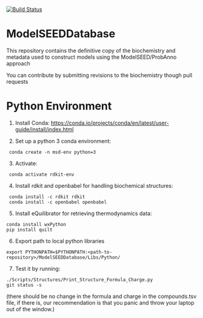 [![Build Status](https://travis-ci.org/ModelSEED/ModelSEEDDatabase.svg?branch=master)](https://travis-ci.org/ModelSEED/ModelSEEDDatabase)

# ModelSEEDDatabase
This repository contains the definitive copy of the biochemistry and metadata used to construct models using the ModelSEED/ProbAnno approach

You can contribute by submitting revisions to the biochemistry though pull requests

# Python Environment

1) Install Conda:
https://conda.io/projects/conda/en/latest/user-guide/install/index.html

2) Set up a python 3 conda environment:
```
 conda create -n msd-env python=3
```
 3) Activate:
```
 conda activate rdkit-env
```

4) Install rdkit and openbabel for handling biochemical structures:
```
 conda install -c rdkit rdkit
 conda install -c openbabel openbabel
```

5) Install eQuilibrator for retrieving thermodynamics data:
```
conda install wxPython
pip install quilt
```

6) Export path to local python libraries
```
export PYTHONPATH=$PYTHONPATH:<path-to-repository>/ModelSEEDDatabase/Libs/Python/
```

7) Test it by running:
```
./Scripts/Structures/Print_Structure_Formula_Charge.py
git status -s
```
(there should be no change in the formula and charge in the compounds.tsv file, if there is, our recommendation is that you panic and throw your laptop out of the window.)